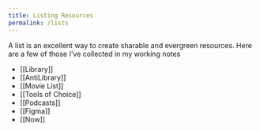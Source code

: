 ```yaml
---
title: Listing Resources
permalink: /lists
---
```

A list is an excellent way to create sharable and evergreen resources. Here are a few of those I've collected in my working notes

- [[Library]]
- [[AntiLibrary]]
- [[Movie List]]
- [[Tools of Choice]]
- [[Podcasts]]
- [[Figma]]
- [[Now]]